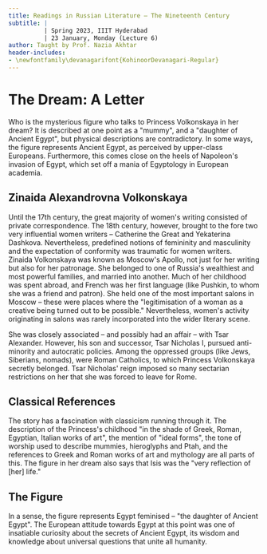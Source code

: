 ```yaml
---
title: Readings in Russian Literature – The Nineteenth Century
subtitle: |
          | Spring 2023, IIIT Hyderabad
          | 23 January, Monday (Lecture 6)
author: Taught by Prof. Nazia Akhtar
header-includes:
- \newfontfamily\devanagarifont{KohinoorDevanagari-Regular}
---
```


# The Dream: A Letter
Who is the mysterious figure who talks to Princess Volkonskaya in her dream? It is described at one point as a "mummy", and a "daughter of Ancient Egypt", but physical descriptions are contradictory. In some ways, the figure represents Ancient Egypt, as perceived by upper-class Europeans. Furthermore, this comes close on the heels of Napoleon's invasion of Egypt, which set off a mania of Egyptology in European academia.

## Zinaida Alexandrovna Volkonskaya
Until the 17th century, the great majority of women's writing consisted of private correspondence. The 18th century, however, brought to the fore two very influential women writers – Catherine the Great and Yekaterina Dashkova. Nevertheless, predefined notions of femininity and masculinity and the expectation of conformity was traumatic for women writers.  
Zinaida Volkonskaya was known as Moscow's Apollo, not just for her writing but also for her patronage. She belonged to one of Russia's wealthiest and most powerful families, and married into another. Much of her childhood was spent abroad, and French was her first language (like Pushkin, to whom she was a friend and patron). She held one of the most important salons in Moscow – these were places where the "legitimisation of a woman as a creative being turned out to be possible." Nevertheless, women's activity originating in salons was rarely incorporated into the wider literary scene.

She was closely associated – and possibly had an affair – with Tsar Alexander. However, his son and successor, Tsar Nicholas I, pursued anti-minority and autocratic policies. Among the oppressed groups (like Jews, Siberians, nomads), were Roman Catholics, to which Princess Volkonskaya secretly belonged. Tsar Nicholas' reign imposed so many sectarian restrictions on her that she was forced to leave for Rome.

## Classical References
The story has a fascination with classicism running through it. The description of the Princess's childhood "in the shade of Greek, Roman, Egyptian, Italian works of art", the mention of "ideal forms", the tone of worship used to describe mummies, hieroglyphs and Ptah, and the references to Greek and Roman works of art and mythology are all parts of this. The figure in her dream also says that Isis was the "very reflection of [her] life."

## The Figure
In a sense, the figure represents Egypt feminised – "the daughter of Ancient Egypt". The European attitude towards Egypt at this point was one of insatiable curiosity about the secrets of Ancient Egypt, its wisdom and knowledge about universal questions that unite all humanity.